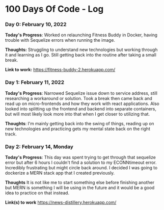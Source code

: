 # 100 Days Of Code - Log

### Day 0: February 10, 2022 

**Today's Progress**: Worked on relaunching Fitness Buddy in Docker, having trouble with Sequelize errors when running the image.

**Thoughts:** Struggling to understand new technologies but working through it and learning as I go. Still getting back into the routine after taking a small break.

**Link to work:** https://fitness-buddy-2.herokuapp.com/

 ### Day 1: February 11, 2022 

**Today's Progress**: Narrowed Sequelize issue down to service address, still researching a workaround or solution. Took a break then came back and read up on micro-frontends and how they work with react applications. Also looked into splitting up the frontend and backend into separate containers, but will most likely look more into that when I get closer to utilizing that.

**Thoughts**: I'm mainly getting back into the swing of things, reading up on new technologies and practicing gets my mental state back on the right track.


### Day 2: February 14, Monday

**Today's Progress**: This day was spent trying to get through that sequelize error but after 6 hours I couldn't find a solution to my ECONNtimeout error. Incredibly frustrating but might circle back around. I decided I was going to dockerize a MERN stack app that I created previously.

**Thoughts** It is not like me to start something else before finishing another but MERN is something I will be using in the future and it would be a good idea to practice on that instead.

**Link(s) to work**
https://news-distillery.herokuapp.com/


